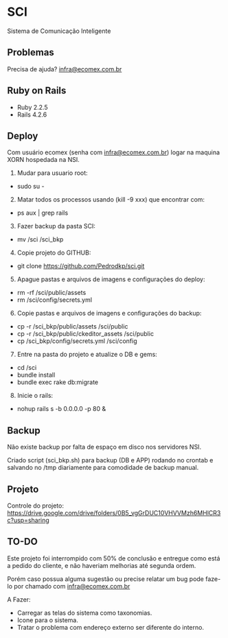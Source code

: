 SCI
================

Sistema de Comunicação Inteligente

Problemas
-------------

Precisa de ajuda? infra@ecomex.com.br

Ruby on Rails
-------------

- Ruby 2.2.5
- Rails 4.2.6

Deploy
-------------

Com usuário ecomex (senha com infra@ecomex.com.br) logar na maquina XORN hospedada na NSI.
1) Mudar para usuario root: 
- sudo su -
2) Matar todos os processos usando (kill -9 xxx) que encontrar com:
- ps aux | grep rails
3) Fazer backup da pasta SCI:
- mv /sci /sci_bkp
4) Copie projeto do GITHUB:
- git clone https://github.com/Pedrodkp/sci.git   
5) Apague pastas e arquivos de imagens e configurações do deploy:
- rm -rf /sci/public/assets
- rm /sci/config/secrets.yml
6) Copie pastas e arquivos de imagens e configurações do backup:
- cp -r /sci_bkp/public/assets /sci/public
- cp -r /sci_bkp/public/ckeditor_assets /sci/public
- cp /sci_bkp/config/secrets.yml /sci/config
7) Entre na pasta do projeto e atualize o DB e gems:
- cd /sci
- bundle install
- bundle exec rake db:migrate
8) Inicie o rails:
- nohup rails s -b 0.0.0.0 -p 80 &

Backup
-------------

Não existe backup por falta de espaço em disco nos servidores NSI.

Criado script (sci_bkp.sh) para backup (DB e APP) rodando no crontab e salvando no /tmp diariamente para comodidade de backup manual.

Projeto
-------------

Controle do projeto:
https://drive.google.com/drive/folders/0B5_vgGrDUC10VHVVMzh6MHlCR3c?usp=sharing

TO-DO
-------------

Este projeto foi interrompido com 50% de conclusão e entregue como está a pedido do cliente, e não haveriam melhorias até segunda ordem.

Porém caso possua alguma sugestão ou precise relatar um bug pode faze-lo por chamado com infra@ecomex.com.br

A Fazer:
- Carregar as telas do sistema como taxonomias.
- Icone para o sistema.
- Tratar o problema com endereço externo ser diferente do interno.